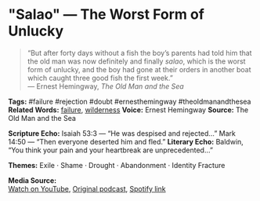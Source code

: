 # "Salao" — The Worst Form of Unlucky

> “But after forty days without a fish the boy’s parents had told him that the old man was now definitely and finally *salao*, which is the worst form of unlucky, and the boy had gone at their orders in another boat which caught three good fish the first week.”  
— Ernest Hemingway, *The Old Man and the Sea*

**Tags:** #failure #rejection #doubt  #ernesthemingway #theoldmanandthesea
**Related Words:** [failure](../words/failure.md), [wilderness](../words/wilderness.md)
**Voice:** Ernest Hemingway
**Source:** The Old Man and the Sea

**Scripture Echo:** Isaiah 53:3 — “He was despised and rejected…”
Mark 14:50 — “Then everyone deserted him and fled.”
**Literary Echo:** Baldwin, “You think your pain and your heartbreak are unprecedented…”

**Themes:** Exile · Shame · Drought · Abandonment · Identity Fracture

**Media Source:**  
[Watch on YouTube](https://youtube.com/...), [Original podcast](https://...), [Spotify link](https://...)
